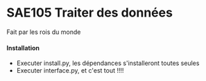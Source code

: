 # SAE105 Traiter des données

Fait par les rois du monde 

#### Installation
* Executer install.py, les dépendances s'installeront toutes seules
* Executer interface.py, et c'est tout !!!!
